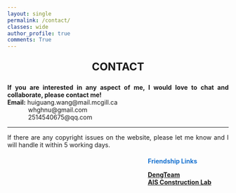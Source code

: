 ```yaml
---
layout: single
permalink: /contact/
classes: wide
author_profile: true
comments: True
---
```




<div style="text-align: center; font-size: 24px;">
  <p><strong>CONTACT</strong> </p>
</div>


<div style="text-align: justify;">
  <p><strong>If you are interested in any aspect of me, I would love to chat and collaborate, please contact me!</strong><br>
  <strong>Email:</strong> huiguang.wang@mail.mcgill.ca<br>
  &nbsp;&nbsp;&nbsp;&nbsp;&nbsp;&nbsp;&nbsp;&nbsp;&nbsp;&nbsp;&nbsp;&nbsp;whghnu@gmail.com<br>
  &nbsp;&nbsp;&nbsp;&nbsp;&nbsp;&nbsp;&nbsp;&nbsp;&nbsp;&nbsp;&nbsp;&nbsp;2514540675@qq.com</p>
</div>



<div style="text-align: justify;">
  <hr>
  <p>If there are any copyright issues on the website, please let me know and I will handle it within 5 working days.</p>
</div>



<!-- <div style="display: flex; justify-content: center; align-items: center;margin: 0 auto;">
  <img src="/web_resources\合照.jpg" style="max-width: 100%; height: auto; margin-bottom: 10px;" />
</div> -->



<div style="display: flex; align-items: flex-start; margin-top: 20px; margin-bottom: 20px;">
  <div style="flex-shrink: 0; width: 300px; margin-right: 20px;">
    <script type="text/javascript" id="clustrmaps"
      src="//cdn.clustrmaps.com/map_v2.js?cl=ffffff&w=300&t=tt&d=0J2HJpwHjDPsYDCflSW-Je8Enl_S9-uLfGIsLw3qyEM">
    </script>
  </div>


  <div style="text-align: justify;">
    <span style="color:#1772d0; display: block; margin-bottom: 10px;">
      <b>Friendship Links</b>
    </span>
    <p>
      <a href="https://www.dengteam.com/index.php?m=content&c=index&a=lists&catid=19" target="_blank"><strong>DengTeam</strong></a><br>
      <a href="https://www.shao-lab.com/AIS-Construction-Lab-d2cd3b540c494942b20594212ffd448c" target="_blank"><strong>AIS Construction Lab</strong></a>
    </p>
  </div>

</div>
